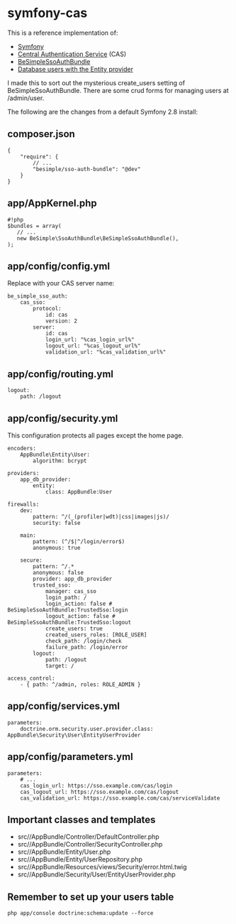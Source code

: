 symfony-cas
===========

This is a reference implementation of:

  * [Symfony](https://symfony.com/)
  * [Central Authentication Service](https://en.wikipedia.org/wiki/Central_Authentication_Service) (CAS)
  * [BeSimpleSsoAuthBundle](https://github.com/BeSimple/BeSimpleSsoAuthBundle)
  * [Database users with the Entity provider](http://symfony.com/doc/2.8/cookbook/security/entity_provider.html)
  
I made this to sort out the mysterious create_users setting of BeSimpleSsoAuthBundle. There are some crud forms for managing users at /admin/user.

The following are the changes from a default Symfony 2.8 install:

## composer.json

    {
        "require": {
            // ... 
            "besimple/sso-auth-bundle": "@dev"
        }
    }
    
## app/AppKernel.php

```
#!php
$bundles = array(
   // ...
   new BeSimple\SsoAuthBundle\BeSimpleSsoAuthBundle(),
);
```
    
## app/config/config.yml

Replace with your CAS server name:

```
be_simple_sso_auth:
    cas_sso:
        protocol:
            id: cas
            version: 2
        server:
            id: cas
            login_url: "%cas_login_url%"
            logout_url: "%cas_logout_url%"
            validation_url: "%cas_validation_url%"

```
    
## app/config/routing.yml

```
logout:
    path: /logout

```


## app/config/security.yml

This configuration protects all pages except the home page.

    encoders:
        AppBundle\Entity\User:
            algorithm: bcrypt
            
    providers:
        app_db_provider:
            entity:
                class: AppBundle:User
                
    firewalls:
        dev:
            pattern: ^/(_(profiler|wdt)|css|images|js)/
            security: false

        main:
            pattern: (^/$|^/login/error$)
            anonymous: true

        secure:
            pattern: ^/.*
            anonymous: false
            provider: app_db_provider
            trusted_sso:
                manager: cas_sso
                login_path: /
                login_action: false # BeSimpleSsoAuthBundle:TrustedSso:login
                logout_action: false # BeSimpleSsoAuthBundle:TrustedSso:logout
                create_users: true
                created_users_roles: [ROLE_USER]
                check_path: /login/check
                failure_path: /login/error
            logout:
                path: /logout
                target: /

    access_control:
        - { path: ^/admin, roles: ROLE_ADMIN }
   

## app/config/services.yml

    parameters:
        doctrine.orm.security.user.provider.class: AppBundle\Security\User\EntityUserProvider
        
## app/config/parameters.yml

    parameters:
        # ...
        cas_login_url: https://sso.example.com/cas/login
        cas_logout_url: https://sso.example.com/cas/logout
        cas_validation_url: https://sso.example.com/cas/serviceValidate

## Important classes and templates

 * src//AppBundle/Controller/DefaultController.php
 * src//AppBundle/Controller/SecurityController.php
 * src//AppBundle/Entity/User.php
 * src//AppBundle/Entity/UserRepository.php
 * src//AppBundle/Resources/views/Security/error.html.twig
 * src//AppBundle/Security/User/EntityUserProvider.php

## Remember to set up your users table

    php app/console doctrine:schema:update --force